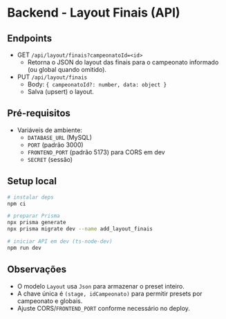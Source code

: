 # Backend - Layout Finais (API)

## Endpoints

- GET `/api/layout/finais?campeonatoId=<id>`
  - Retorna o JSON do layout das finais para o campeonato informado (ou global quando omitido).
- PUT `/api/layout/finais`
  - Body: `{ campeonatoId?: number, data: object }`
  - Salva (upsert) o layout.

## Pré-requisitos

- Variáveis de ambiente:
  - `DATABASE_URL` (MySQL)
  - `PORT` (padrão 3000)
  - `FRONTEND_PORT` (padrão 5173) para CORS em dev
  - `SECRET` (sessão)

## Setup local

```bash
# instalar deps
npm ci

# preparar Prisma
npx prisma generate
npx prisma migrate dev --name add_layout_finais

# iniciar API em dev (ts-node-dev)
npm run dev
```

## Observações

- O modelo `Layout` usa `Json` para armazenar o preset inteiro.
- A chave única é `(stage, idCampeonato)` para permitir presets por campeonato e globais.
- Ajuste CORS/`FRONTEND_PORT` conforme necessário no deploy.
